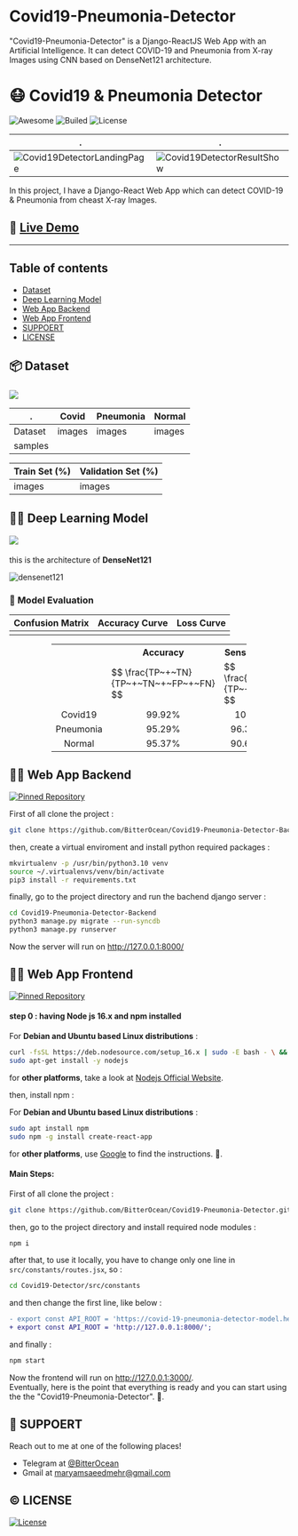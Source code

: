 # Covid19-Pneumonia-Detector
"Covid19-Pneumonia-Detector" is a Django-ReactJS Web App with an Artificial Intelligence. It can detect COVID-19 and Pneumonia from X-ray Images using CNN based on DenseNet121 architecture. 

# :mask: **Covid19 & Pneumonia Detector**
![Awesome](https://img.shields.io/badge/.-Awesome-%23FC60A8?style=for-the-badge&logo=awesomelists)
![Builed](https://img.shields.io/azure-devops/build/totodem/8cf3ec0e-d0c2-4fcd-8206-ad204f254a96/2?style=for-the-badge)
![License](https://img.shields.io/packagist/l/doctrine/orm?style=for-the-badge)

| . | . |
| - | - |
| ![Covid19DetectorLandingPage](https://user-images.githubusercontent.com/60509979/194156486-b84abf8b-5c78-427d-94bf-1bb696f2f386.png) | ![Covid19DetectorResultShow](https://user-images.githubusercontent.com/60509979/194156563-14d3a535-28ed-450c-9e71-f01e70cf020b.png) |


In this project, I have a Django-React Web App which can detect COVID-19 & Pneumonia from cheast X-ray Images.

## :movie_camera: **<a href="https://bitterocean.github.io/Covid19-Pneumonia-Detector/">Live Demo</a>**

---
## **Table of contents**
- [Dataset](#package-dataset)
- [Deep Learning Model](#mechanical_armrobot-deep-learning-model)
- [Web App Backend](#woman_technologist-web-app-backend)
- [Web App Frontend](#woman_technologist-web-app-frontend)
- [SUPPOERT](#email-suppoert)
- [LICENSE](#copyright-license)
 
 
## :package: **Dataset**

### <a href="https://www.kaggle.com/datasets/prashant268/chest-xray-covid19-pneumonia"><img src="https://img.shields.io/badge/Dataset-chest--xray--covid19--pneumonia-%2320BEFF?style=for-the-badge&logo=kaggle" /></a>

| .        | Covid | Pneumonia | Normal | 
| -------- | ----- | --------- | ------ |
| Dataset  | images|  images   | images | 
| samples  |  | | |


| Train Set (%) | Validation Set (%) |
| - | - |
|  images |  images |

 
## :mechanical_arm::robot: **Deep Learning Model**

#### <a href="https://colab.research.google.com/drive/1z7Czn3H4kUxLxzVG5PjhQqZ_FJrtuoT5?usp=sharing" target="_blank"> <img src="https://img.shields.io/badge/Google%20Colab-Source%20Code-%23F9AB00?style=for-the-badge&logo=googlecolab" /> </a>

this is the architecture of **DenseNet121**

![densenet121](https://user-images.githubusercontent.com/60509979/197634917-e845bca3-510d-4acc-803f-ed0698a693bc.png)


### :monocle_face: **Model Evaluation**

| Confusion Matrix | Accuracy Curve | Loss Curve |
| - | - | - |
|  |  |  |

<div align="center">
  <table style="width:70%;font-size:12pt;">
      <th rowspan="2" style="text-align:center;"/>
      <th style="text-align:center;">Accuracy</th>
      <th style="text-align:center;">Sensitivity</th>
      <th style="text-align:center;">Specificity</th>
      <tr>
        <td>$$ \frac{TP~+~TN}{TP~+~TN~+~FP~+~FN} $$</td>
        <td>$$ \frac{TP}{TP~+~FN} $$</td>
        <td>$$ \frac{TN}{TN~+~FP} $$</td>
      </tr>
      <tr>
          <td style="text-align:center;">Covid19</td>
          <td style="text-align:center;">99.92%</td>
          <td style="text-align:center;">100%</td>
          <td style="text-align:center;">99.91%</td>
      </tr>
      <tr>
          <td style="text-align:center;">Pneumonia</td>
          <td style="text-align:center;">95.29%</td>
          <td style="text-align:center;">96.36%</td>
          <td style="text-align:center;">93.03%</td>
      </tr>
      <tr>
          <td style="text-align:center;">Normal</td>
          <td style="text-align:center;">95.37%</td>
          <td style="text-align:center;">90.68%</td>
          <td style="text-align:center;">96.92%</td>
      </tr>
  </table>
</div>

## :woman_technologist: **Web App Backend**


[![Pinned Repository](https://github-readme-stats.vercel.app/api/pin/?username=BitterOcean&repo=Covid19-Pneumonia-Detector-Backend)](https://github.com/BitterOcean/Covid19-Pneumonia-Detector-Backend)


First of all clone the project :

```bash
git clone https://github.com/BitterOcean/Covid19-Pneumonia-Detector-Backend.git
```

then, create a virtual enviroment and install python required packages :

```bash
mkvirtualenv -p /usr/bin/python3.10 venv
source ~/.virtualenvs/venv/bin/activate
pip3 install -r requirements.txt
```

finally, go to the project directory and run the bachend django server :

```bash
cd Covid19-Pneumonia-Detector-Backend
python3 manage.py migrate --run-syncdb
python3 manage.py runserver
```

Now the server will run on <a href="http://127.0.0.1:8000/">http://127.0.0.1:8000/</a>



## :woman_technologist: **Web App Frontend**

[![Pinned Repository](https://github-readme-stats.vercel.app/api/pin/?username=BitterOcean&repo=Covid19-Pneumonia-Detector)](https://github.com/BitterOcean/Covid19-Pneumonia-Detector)

#### step 0 : having Node js 16.x and npm installed

For **Debian and Ubuntu based Linux distributions** :

```bash
curl -fsSL https://deb.nodesource.com/setup_16.x | sudo -E bash - \ &&
sudo apt-get install -y nodejs
```
for **other platforms**, take a look at <a href="https://nodejs.org/en/download/package-manager/">Nodejs Official Website</a>.

then, install npm :

For **Debian and Ubuntu based Linux distributions** :
```bash
sudo apt install npm
sudo npm -g install create-react-app
```

for **other platforms**, use <a href="https://google.com">Google</a> to find the instructions. :slightly_smiling_face:.

#### Main Steps:

First of all clone the project :

```bash
git clone https://github.com/BitterOcean/Covid19-Pneumonia-Detector.git
```

then, go to the project directory and install required node modules :

```bash
npm i
```
after that, to use it locally, you have to change only one line in ```src/constants/routes.jsx```, so :
```bash
cd Covid19-Detector/src/constants
```
and then change the first line, like below :
```diff
- export const API_ROOT = 'https://covid-19-pneumonia-detector-model.herokuapp.com';
+ export const API_ROOT = 'http://127.0.0.1:8000/';
```
and finally :
```bash
npm start
```
Now the frontend will run on <a href="http://127.0.0.1:3000/">http://127.0.0.1:3000/</a>.
<br />
Eventually, here is the point that everything is ready and you can start using the the "Covid19-Pneumonia-Detector". :slightly_smiling_face:.


## :email: **SUPPOERT**

Reach out to me at one of the following places!

- Telegram at <a href="https://t.me/BitterOcean" target="_blank">@BitterOcean</a>
- Gmail at <a href="mailto:maryamsaeedmehr@gmail.com" target="_blank">maryamsaeedmehr@gmail.com</a>

## :copyright: **LICENSE**
[![License](https://img.shields.io/packagist/l/doctrine/orm?style=for-the-badge)](http://badges.mit-license.org)

